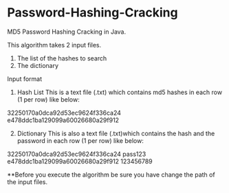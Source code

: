 # Password-Hashing-Cracking

MD5 Password Hashing Cracking in Java.

This algorithm takes 2 input files.
1) The list of the hashes to search
2) The dictionary

Input format

1) Hash List
This is a text file (.txt) which contains md5 hashes in each row (1 per row) like below:

32250170a0dca92d53ec9624f336ca24    
e478ddc1ba129099a60026680a29f912

2) Dictionary 
This is also a text file (.txt)which contains the hash and the password in each row (1 per row) like below:

32250170a0dca92d53ec9624f336ca24 pass123
e478ddc1ba129099a60026680a29f912 123456789

**Before you execute the algorithm be sure you have change the path of the input files.

